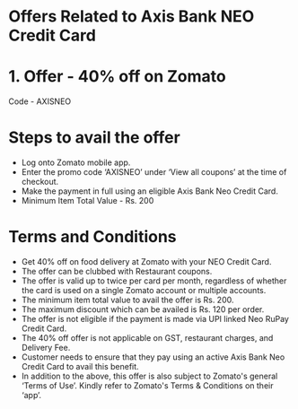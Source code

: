 # Offers Related to Axis Bank NEO Credit Card

# 1. Offer - 40% off on Zomato

Code - AXISNEO

# Steps to avail the offer

- Log onto Zomato mobile app.
- Enter the promo code ‘AXISNEO’ under ‘View all coupons’ at the time of checkout.
- Make the payment in full using an eligible Axis Bank Neo Credit Card.
- Minimum Item Total Value - Rs. 200

# Terms and Conditions

- Get 40% off on food delivery at Zomato with your NEO Credit Card.
- The offer can be clubbed with Restaurant coupons.
- The offer is valid up to twice per card per month, regardless of whether the card is used on a single Zomato account or multiple accounts.
- The minimum item total value to avail the offer is Rs. 200.
- The maximum discount which can be availed is Rs. 120 per order.
- The offer is not eligible if the payment is made via UPI linked Neo RuPay Credit Card.
- The 40% off offer is not applicable on GST, restaurant charges, and Delivery Fee.
- Customer needs to ensure that they pay using an active Axis Bank Neo Credit Card to avail this benefit.
- In addition to the above, this offer is also subject to Zomato's general ‘Terms of Use’. Kindly refer to Zomato's Terms & Conditions on their ‘app’.